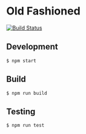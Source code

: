 # Old Fashioned

[![Build Status](https://travis-ci.org/myles/old-fashioned.svg?branch=master)](https://travis-ci.org/myles/old-fashioned)

## Development

	$ npm start

## Build

    $ npm run build

## Testing

	$ npm run test

